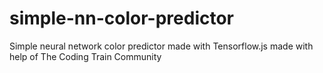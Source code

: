# simple-nn-color-predictor
Simple neural network color predictor made with Tensorflow.js made with help of The Coding Train Community
